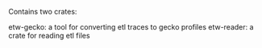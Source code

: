 Contains two crates:

etw-gecko: a tool for converting etl traces to gecko profiles
etw-reader: a crate for reading etl files
